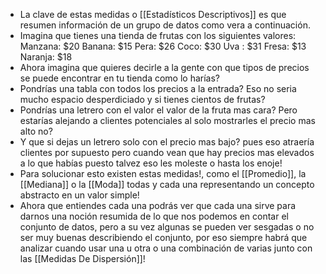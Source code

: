 - La clave de estas medidas o [[Estadísticos Descriptivos]] es que resumen información de un grupo de datos como vera a continuación.
- Imagina que tienes una tienda de frutas con los siguientes valores:
  Manzana: $20
  Banana: $15
  Pera: $26
  Coco: $30
  Uva : $31
  Fresa: $13
  Naranja: $18
- Ahora imagina que quieres decirle a la gente con que tipos de precios se puede encontrar en tu tienda como lo harías?
- Pondrías una tabla con todos los precios a la entrada?
  Eso no seria mucho espacio desperdiciado y si tienes cientos de frutas?
- Pondrías una letrero con el valor el valor de la fruta mas cara?
  Pero estarías alejando a clientes potenciales al solo mostrarles el precio mas alto no?
- Y que si dejas un letrero solo con el precio mas bajo?
  pues eso atraería clientes por supuesto pero cuando vean que hay precios mas elevados a lo que habías puesto talvez eso les moleste o hasta los enoje!
- Para solucionar esto existen estas medidas!, como el [[Promedio]], la [[Mediana]] o la [[Moda]] todas y cada una representando un concepto abstracto en un valor simple!
- Ahora que entiendes cada una podrás ver que cada una sirve para darnos una noción resumida de lo que nos podemos en contar el conjunto de datos, pero a su vez algunas se pueden ver sesgadas o no ser muy buenas describiendo el conjunto, por eso siempre habrá que analizar cuando usar una u otra o una combinación de varias junto con las [[Medidas De Dispersión]]!